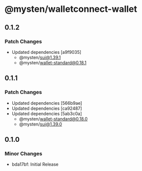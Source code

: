 # @mysten/walletconnect-wallet

## 0.1.2

### Patch Changes

- Updated dependencies [a9f9035]
  - @mysten/sui@1.39.1
  - @mysten/wallet-standard@0.18.1

## 0.1.1

### Patch Changes

- Updated dependencies [566b9ae]
- Updated dependencies [ca92487]
- Updated dependencies [5ab3c0a]
  - @mysten/wallet-standard@0.18.0
  - @mysten/sui@1.39.0

## 0.1.0

### Minor Changes

- bda17bf: Initial Release
